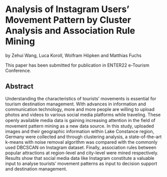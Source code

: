 # Analysis of Instagram Users’ Movement Pattern by Cluster Analysis and Association Rule Mining

by
Zehui Wang, 
Luca Koroll, 
Wolfram Höpken and 
Matthias Fuchs

This paper has been submitted for publication in ENTER22 e-Tourism Conference.

## Abstract

Understanding the characteristics of tourists’ movements is essential for 
tourism destination management. With advances in information and 
communication technology, more and more people are willing to upload photos 
and videos to various social media platforms while traveling. These openly 
available media data is gaining increasing attention in the ﬁeld of movement 
pattern mining as a new data source. In this study, uploaded images and 
their geographic information within Lake Constance region, Germany were 
collected and through clustering analysis, a state-of-the-art k-means with 
noise removal algorithm was compared with the commonly used DBCSCAN on 
Instagram dataset. Finally, association rules between popular attractions at 
region-level and city-level were mined respectively. Results show that 
social media data like Instagram constitute a valuable input to analyse 
tourists’ movement patterns as input to decision support and destination 
management.